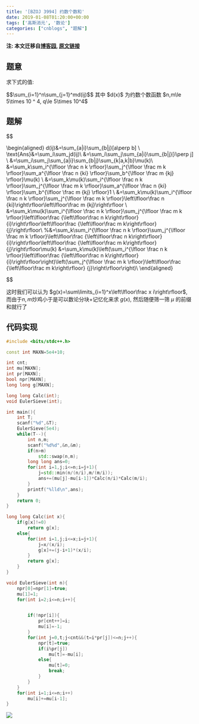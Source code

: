 ```yaml
---
title: '[BZOJ 3994] 约数个数和'
date: 2019-01-08T01:20:00+00:00
tags: ['高斯消元', '数论']
categories: ["cnblogs", "题解"]
---
```

**注: 本文迁移自[博客园](https://rvalue.cnblogs.com), [原文链接](http://www.cnblogs.com/rvalue/archive/2019/01/08/10237059.html)**

## 题意
求下式的值:

<div>
$$\sum_{i=1}^n\sum_{j=1}^md(ij)$$
其中 $d(x)$ 为约数个数函数
$n,m\le 5\times 10 ^ 4, q\le 5\times 10^4$

## 题解
$$
</div>

\begin{aligned}
d(ij)&=\sum_{a|i}\sum_{b|j}[a\perp b] \\
\text{Ans}&=\sum_i\sum_jd(ij)\\
&=\sum_i\sum_j\sum_{a|i}\sum_{b|j}[i\perp j] \\
&=\sum_i\sum_j\sum_{a|i}\sum_{b|j}\sum_{k|a,k|b}\mu(k)\\
&=\sum_k\sum_i^{\lfloor \frac n k \rfloor}\sum_j^{\lfloor \frac m k \rfloor}\sum_a^{\lfloor \frac n {ki} \rfloor}\sum_b^{\lfloor \frac m {kj} \rfloor}\mu(k) \\
&=\sum_k\mu(k)\sum_i^{\lfloor \frac n k \rfloor}\sum_j^{\lfloor \frac m k \rfloor}\sum_a^{\lfloor \frac n {ki} \rfloor}\sum_b^{\lfloor \frac m {kj} \rfloor}1 \\
&=\sum_k\mu(k)\sum_i^{\lfloor \frac n k \rfloor}\sum_j^{\lfloor \frac m k \rfloor}\left\lfloor\frac n {ki}\right\rfloor\left\lfloor\frac m {kj}\right\rfloor \\
&=\sum_k\mu(k)\sum_i^{\lfloor \frac n k \rfloor}\sum_j^{\lfloor \frac m k \rfloor}\left\lfloor\frac {\left\lfloor\frac n k\right\rfloor} {i}\right\rfloor\left\lfloor\frac {\left\lfloor\frac m k\right\rfloor} {j}\right\rfloor\\
%&=\sum_k\sum_i^{\lfloor \frac n k \rfloor}\sum_j^{\lfloor \frac m k \rfloor}\left\lfloor\frac {\left\lfloor\frac n k\right\rfloor} {i}\right\rfloor\left\lfloor\frac {\left\lfloor\frac m k\right\rfloor} {j}\right\rfloor\mu(k)
&=\sum_k\mu(k)\left(\sum_i^{\lfloor \frac n k \rfloor}\left\lfloor\frac {\left\lfloor\frac n k\right\rfloor} {i}\right\rfloor\right)\left(\sum_j^{\lfloor \frac m k \rfloor}\left\lfloor\frac {\left\lfloor\frac m k\right\rfloor} {j}\right\rfloor\right)\\
\end{aligned}

<div>
$$

这时我们可以认为 $g(x)=\sum\limits_{i=1}^x\left\lfloor\frac x i\right\rfloor$, 而由于$n,m$炒鸡小于是可以数论分块+记忆化来求 $g(x)$, 然后随便筛一筛 $\mu$ 的前缀和就行了

## 代码实现
```cpp
#include <bits/stdc++.h>

const int MAXN=5e4+10;

int cnt;
int mu[MAXN];
int pr[MAXN];
bool npr[MAXN];
long long g[MAXN];

long long Calc(int);
void EulerSieve(int);

int main(){
	int T;
	scanf("%d",&T);
	EulerSieve(5e4);
	while(T--){
		int n,m;
		scanf("%d%d",&n,&m);
		if(n>m)
			std::swap(n,m);
		long long ans=0;
		for(int i=1,j;i<=n;i=j+1){
			j=std::min(n/(n/i),m/(m/i));
			ans+=(mu[j]-mu[i-1])*Calc(n/i)*Calc(m/i);
		}
		printf("%lld\n",ans);
	}
	return 0;
}

long long Calc(int x){
	if(g[x]!=0)
		return g[x];
	else{
		for(int i=1,j;i<=x;i=j+1){
			j=x/(x/i);
			g[x]+=(j-i+1)*(x/i);
		}
		return g[x];
	}
}

void EulerSieve(int n){
	npr[0]=npr[1]=true;
	mu[1]=1;
	for(int i=2;i<=n;i++){


		if(!npr[i]){
			pr[cnt++]=i;
			mu[i]=-1;
		}
		for(int j=0,t;j<cnt&&(t=i*pr[j])<=n;j++){
			npr[t]=true;
			if(i%pr[j])
				mu[t]=-mu[i];
			else{
				mu[t]=0;
				break;
			}
		}
	}
	for(int i=1;i<=n;i++)
		mu[i]+=mu[i-1];
}

```
![](https://pic.rvalue.moe/2021/08/02/4cae79911d69d.jpg)
